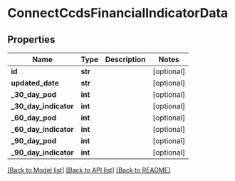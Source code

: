 # ConnectCcdsFinancialIndicatorData

## Properties
Name | Type | Description | Notes
------------ | ------------- | ------------- | -------------
**id** | **str** |  | [optional] 
**updated_date** | **str** |  | [optional] 
**_30_day_pod** | **int** |  | [optional] 
**_30_day_indicator** | **int** |  | [optional] 
**_60_day_pod** | **int** |  | [optional] 
**_60_day_indicator** | **int** |  | [optional] 
**_90_day_pod** | **int** |  | [optional] 
**_90_day_indicator** | **int** |  | [optional] 

[[Back to Model list]](../README.md#documentation-for-models) [[Back to API list]](../README.md#documentation-for-api-endpoints) [[Back to README]](../README.md)


